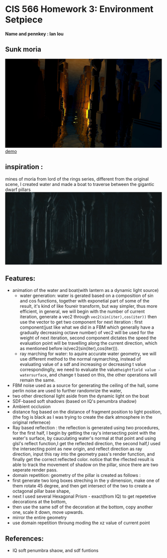 # CIS 566 Homework 3: Environment Setpiece
#### Name and pennkey : lan lou

## Sunk moria
![](44.JPG)
[demo](https://lanlou123.github.io/hw03-environment-setpiece/)

## inspiration :
mines of moria from lord of the rings series, different from the original scene, I created water and made a boat to traverse between the gigantic dwarf pillars
![](XWfTcOf.png)

## Features:
- animation of the water and boat(with lantern as a dynamic light source)
  - water generation: water is gerated based on a composition of sin and cos functions, together with exponetial part of some of the result, it's kind of like
  foureir transform, but way simpler, thus more efficient, in general, we will begin with the number of current iteration, generate a vec2 through ```vec2(sin(iter),cos(iter))```
  then use the vector to get two component for next iteration : first component(just like what we did in a FBM which generally have a gradually decreasing octave number) 
  of vec2 will be used for the weight of next iteration, second component dictates the speed the evaluation point will be travelling along the current direction, which
  as mentioned before is(vec2(sin(iter),cos(iter))).
  - ray marching for water: to aquire accurate water geometry, we will use different method to the normal raymarching, instead of evaluating  value of a sdf 
  and increasing or decreasing t value correspondinglly, we need to evaluate the value```heightfield value - watersurface```, and change t based on this, the other operations will
  remain the same.
- FBM noise used as a source for generating the ceiling of the hall, some perlin noise are used to further randomrize the water,
- two other directional light aside from the dynamic light on the boat
- SDF-based soft shadows (based on IQ's penumbra shadow)
- Ambient occlusion
- distance fog based on the distance of fragment position to light position,(the fog is black as I was trying to create the dark atmosphere in the original refernece)
- Ray based reflection : the reflection is generated using two procedures, for the first half, I begin by getting the ray's intersecting point with the water's 
surface, by cauculating water's normal at that point and using glsl's reflect function,I get the reflected direction, the second half,I used the intersecting point as 
new origin, and reflect direction as ray direction, input this ray into the geometry pass's render function, and finally get the correct reflected color.
notice that the rflected result is able to track the movement of shadow on the pillar, since there are two seperate render pass.
- domain repetition: geometry of the pillar is created as follows :
 - first generate two long boxes streching in the y dimension, make one of them rotate 45 degree, and then get intersect of the two to create a octagonal pillar base shape,
 - next I used several Hexagonal Prism - exact(from IQ) to get repetetive decorations at the bottom,
 - then use the same sdf of the decoration at the bottom, copy another one, scale it down, move upwards.
 - mirror the entire geometry
 - use domain repetition throung moding the xz value of current point
 
 ## References:
 - IQ soft penumbra shaow, and sdf funtions
